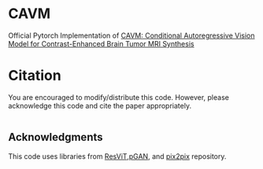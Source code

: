 # CAVM
Official Pytorch Implementation of [CAVM: Conditional Autoregressive Vision Model for Contrast-Enhanced Brain Tumor MRI Synthesis]()

# Citation
You are encouraged to modify/distribute this code. However, please acknowledge this code and cite the paper appropriately.
```

```

## Acknowledgments
This code uses libraries from [ResViT](https://github.com/icon-lab/ResViT),[pGAN](https://github.com/icon-lab/pGAN-cGAN), and [pix2pix](https://github.com/junyanz/pytorch-CycleGAN-and-pix2pix) repository.

